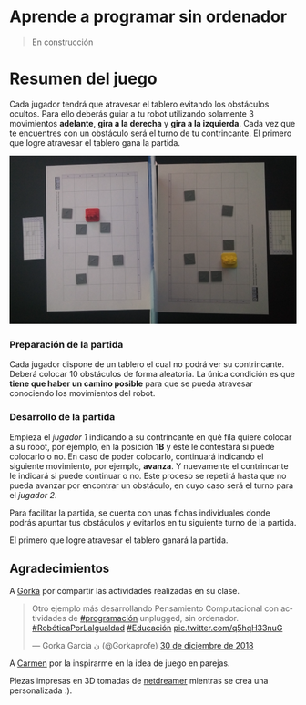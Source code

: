 # Aprende a programar sin ordenador

> En construcción


# Resumen del juego

Cada jugador tendrá que atravesar el tablero evitando los obstáculos ocultos. Para ello deberás guiar a tu robot utilizando solamente 3 movimientos **adelante**, **gira a la derecha** y **gira a la izquierda**. Cada vez que te encuentres con un obstáculo será el turno de tu contrincante. El primero que logre atravesar el tablero gana la partida.

![](Imágenes/Juego.png)

### Preparación de la partida

Cada jugador dispone de un tablero el cual no podrá ver su contrincante. Deberá colocar 10 obstáculos de forma aleatoria. La única condición es que **tiene que haber un camino posible** para que se pueda atravesar conociendo los movimientos del robot.

### Desarrollo de la partida

Empieza el *jugador 1* indicando a su contrincante en qué fila quiere colocar a su robot, por ejemplo, en la posición **1B** y éste le contestará si puede colocarlo o no. En caso de poder colocarlo, continuará indicando el siguiente movimiento, por ejemplo, **avanza**. Y nuevamente el contrincante le indicará si puede continuar o no. Este proceso se repetirá hasta que no pueda avanzar por encontrar un obstáculo, en cuyo caso será el turno para el *jugador 2*.

Para facilitar la partida, se cuenta con unas fichas individuales donde podrás apuntar tus obstáculos y evitarlos en tu siguiente turno de la partida.

El primero que logre atravesar el tablero ganará la partida.


## Agradecimientos

A <a target="_blank" href="https://twitter.com/gorkaprofe">Gorka</a> por compartir las actividades realizadas en su clase.

<blockquote class="twitter-tweet" data-lang="es"><p lang="es" dir="ltr">Otro ejemplo más desarrollando Pensamiento Computacional con actividades de <a href="https://twitter.com/hashtag/programaci%C3%B3n?src=hash&amp;ref_src=twsrc%5Etfw">#programación</a> unplugged, sin ordenador. <a href="https://twitter.com/hashtag/Rob%C3%B3ticaPorLaIgualdad?src=hash&amp;ref_src=twsrc%5Etfw">#RobóticaPorLaIgualdad</a> <a href="https://twitter.com/hashtag/Educaci%C3%B3n?src=hash&amp;ref_src=twsrc%5Etfw">#Educación</a> <a href="https://t.co/q5hqH33nuG">pic.twitter.com/q5hqH33nuG</a></p>&mdash; Gorka García ن (@Gorkaprofe) <a href="https://twitter.com/Gorkaprofe/status/1079352225430978562?ref_src=twsrc%5Etfw">30 de diciembre de 2018</a></blockquote>

A <a target="_blank" href="https://twitter.com/carmenb_mg">Carmen</a> por la inspirarme en la idea de juego en parejas. 

Piezas impresas en 3D tomadas de <a target="_blank" href="https://www.thingiverse.com/thing:2660513">netdreamer</a> mientras se crea una personalizada :). 
